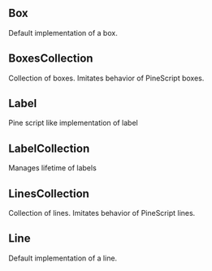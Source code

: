 ## Box

Default implementation of a box.

## BoxesCollection

Collection of boxes. Imitates behavior of PineScript boxes.

## Label

Pine script like implementation of label

## LabelCollection

Manages lifetime of labels

## LinesCollection

Collection of lines. Imitates behavior of PineScript lines.

## Line

Default implementation of a line.